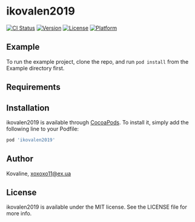 # ikovalen2019

[![CI Status](https://img.shields.io/travis/Kovaline/ikovalen2019.svg?style=flat)](https://travis-ci.org/Kovaline/ikovalen2019)
[![Version](https://img.shields.io/cocoapods/v/ikovalen2019.svg?style=flat)](https://cocoapods.org/pods/ikovalen2019)
[![License](https://img.shields.io/cocoapods/l/ikovalen2019.svg?style=flat)](https://cocoapods.org/pods/ikovalen2019)
[![Platform](https://img.shields.io/cocoapods/p/ikovalen2019.svg?style=flat)](https://cocoapods.org/pods/ikovalen2019)

## Example

To run the example project, clone the repo, and run `pod install` from the Example directory first.

## Requirements

## Installation

ikovalen2019 is available through [CocoaPods](https://cocoapods.org). To install
it, simply add the following line to your Podfile:

```ruby
pod 'ikovalen2019'
```

## Author

Kovaline, xoxoxo11@ex.ua

## License

ikovalen2019 is available under the MIT license. See the LICENSE file for more info.
